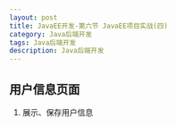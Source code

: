 ```yaml
---
layout: post
title: JavaEE开发-第六节 JavaEE项目实战(四)
category: Java后端开发
tags: Java后端开发
description: Java后端开发
--- 
```


## 用户信息页面
1. 展示、保存用户信息


